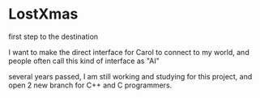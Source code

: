 # LostXmas
first step to the destination

I want to make the direct interface for Carol to connect to my world, and people often call this kind of interface as "AI"

several years passed, I am still working and studying for this project, and open 2 new branch for C++ and C programmers. 
